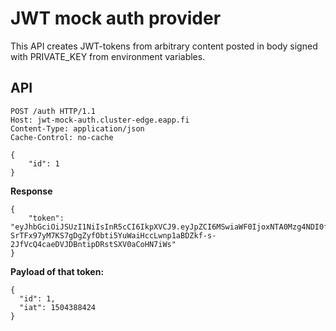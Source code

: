 # JWT mock auth provider

This API creates JWT-tokens from arbitrary content posted in body signed with PRIVATE_KEY from environment variables.

## API

```
POST /auth HTTP/1.1
Host: jwt-mock-auth.cluster-edge.eapp.fi
Content-Type: application/json
Cache-Control: no-cache

{
	"id": 1
}
```

**Response**
```
{
    "token": "eyJhbGciOiJSUzI1NiIsInR5cCI6IkpXVCJ9.eyJpZCI6MSwiaWF0IjoxNTA0Mzg4NDI0fQ.2A0xOy8m0qnHnIGlKuDPBAY71X9WJMLrariiQKnnOXb8U6hxs09w5TClePCyawVel6lOnaakuR9ugjzcYWVCI9QC-SrTFx97yM7KS7gDgZyfObti5YuWaiHccLwnp1aBDZkf-s-2JfVcQ4caeDVJDBntipDRstSXV0aCoHN7iWs"
}
```
**Payload of that token:**
```
{
  "id": 1,
  "iat": 1504388424
}
```
